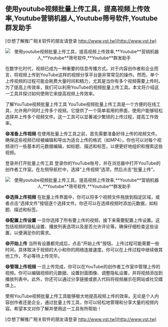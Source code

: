 ## **使用youtube视频批量上传工具，提高视频上传效率,**Youtube**营销机器人,**Youtube**筛号软件,**Youtube**群发助手**

[😍想了解推广相关软件的朋友请登录 http://www.vst.tw](http://www.vst.tw)

 <center><img src="https://vst.tw/MP4/tuiguang/png/6.png" alt="使用youtube视频批量上传工具，提高视频上传效率,**Youtube**营销机器人,**Youtube**筛号软件,**Youtube**群发助手"></center>

在数字化时代，视频已成为一种重要的信息传播方式。对于内容创作者和企业而言，将视频上传到YouTube这样的视频分享平台是非常常见的操作。然而，单个上传视频的过程可能会耗费大量时间和精力，尤其是当你有多个视频需要上传时。为了提高上传效率，我们可以利用YouTube的视频批量上传工具。本文将介绍这一工具并探讨如何使用它来提高视频上传效率。

了解YouTube视频批量上传工具
YouTube视频批量上传工具是一个方便的在线工具，允许用户同时上传多个视频。它提供了一个简单易用的界面，使用户能够轻松选择并上传多个视频文件。这一工具可以显著减少繁琐的上传过程，提高工作效率。

**😄准备上传视频**
在使用批量上传工具之前，首先需要准备好待上传的视频文件。确保这些视频已经被编辑和导出为适合上传的格式（如MP4）。你也可以对每个视频进行一些基本的元数据编辑，如标题、描述和标签，以便更好地组织和搜索这些视频。

登录并打开批量上传工具
登录你的YouTube账号，并在浏览器中打开YouTube的创作者工作室。在左侧导航栏中，选择“上传视频”选项，然后点击“批量上传”。

 <center><img src="https://vst.tw/MP4/tuiguang/png/3.png" alt="使用youtube视频批量上传工具，提高视频上传效率,**Youtube**营销机器人,**Youtube**筛号软件,**Youtube**群发助手"></center>

**😄选择上传视频**
在批量上传界面中，你可以将多个视频文件拖放到指定区域，或者点击“选择文件”按钮逐个选择文件。你还可以在选择视频时添加元数据，如标题、描述和标签。

**😄配置上传设置**
一旦你选择了所有要上传的视频，接下来需要配置上传设置。这包括视频的隐私设置、播放列表选项以及是否允许评论等。确保仔细检查这些设置，以便满足你的需求。

**😄开始上传**
当所有设置都完成后，点击“开始上传”按钮。上传过程可能需要一些时间，具体取决于视频的大小和你的网络连接速度。你可以在上传过程中继续做其他工作，不必等待上传完毕。

**😄管理上传视频**
一旦上传完成，你可以在YouTube的创作者工作室中管理上传的视频。你可以编辑视频的元数据、设置封面图像、调整隐私设置，并将视频添加到播放列表中。此外，你还可以通过分享链接或嵌入代码将视频展示在网站或社交媒体上。

使用YouTube视频批量上传工具能够极大地提高视频上传的效率。无论是个人内容创作者还是企业，通过批量上传工具，你可以轻松地管理和分享大量的视频内容。希望本文对你了解并使用这一工具有所帮助！

[😍想了解推广相关软件的朋友请登录 http://www.vst.tw](http://www.vst.tw)



